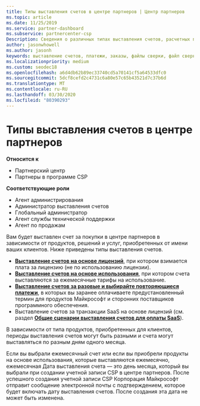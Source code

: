 ```yaml
---
title: Типы выставления счетов в центре партнеров | Центр партнеров
ms.topic: article
ms.date: 11/25/2019
ms.service: partner-dashboard
ms.subservice: partnercenter-csp
Description: Сведения о различных типах выставления счетов, расчетных периодах и датах выставления счетов, которые могут отображаться в центре партнеров.
author: jasonwhowell
ms.author: jasonh
keywords: выставление счетов, платежи, заказы, файлы сверки, файл сверки
ms.localizationpriority: medium
ms.custom: seodec18
ms.openlocfilehash: a6d4db62b89ec33740cd5a70141cf5a64533dfc0
ms.sourcegitcommit: 5dcf8cefd2c4731c6a80e57c65b43521d7c37b6d
ms.translationtype: MT
ms.contentlocale: ru-RU
ms.lasthandoff: 03/30/2020
ms.locfileid: "80390293"
---
```

# <a name="types-of-billing-in-partner-center"></a>Типы выставления счетов в центре партнеров

**Относится к**

- Партнерский центр
- Партнеры в программе CSP

**Соответствующие роли**

- Агент администрирования
- Администратор выставления счетов
- Глобальный администратор
- Агент службы технической поддержки
- Агент по продажам

Вам будет выставлен счет за покупки в центре партнеров в зависимости от продуктов, решений и услуг, приобретенных от имени ваших клиентов. Ниже приведены типы выставления счетов.

- [**Выставление счетов на основе лицензий**](license-based-billing.md), при котором взимается плата за лицензию (не по использованию лицензии).
- [**Выставление счетов на основе использования**](usage-based-billing.md), при котором счета выставляются за ежемесячные тарифы на использование.
- [**Выставление счетов за разовые и выбирайте повторяющиеся платежи**](one-time-and-recurring-billing.md), в которых вы заранее оплачиваете предустановленный термин для продуктов Майкрософт и сторонних поставщиков программного обеспечения.
- Выставление счетов за транзакции SaaS на основе лицензий (см. раздел [**Общие сценарии выставления счетов для оплаты SaaS**](common-billing-scenarios-saas.md)).

В зависимости от типа продуктов, приобретенных для клиентов, периоды выставления счетов могут быть разными и счета могут выставляться по разным дням одного месяца.

Если вы выбрали ежемесячный счет или если вы приобрели продукты на основе использования, которые выставляются ежемесячно, ежемесячная Дата выставления счета — это день месяца, который вы выбрали при создании учетной записи CSP в центре партнеров. После успешного создания учетной записи CSP Корпорация Майкрософт отправит сообщение электронной почты с подтверждением, которое будет включать дату выставления счетов. После создания эта дата не может быть изменена.
